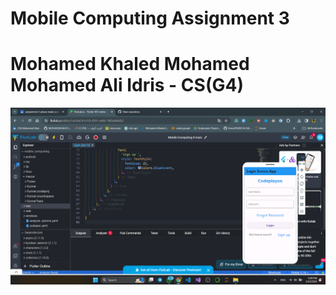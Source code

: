 # Mobile Computing Assignment 3

# Mohamed Khaled Mohamed Mohamed Ali Idris - CS(G4)

![Screenshot](Screenshot.png)


